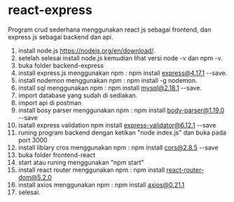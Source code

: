 # react-express
Program crud sederhana menggunakan react js sebagai frontend, dan express js sebagai backend dan api.

1. install node.js https://nodejs.org/en/download/.
2. setelah selesai install node.js kemudian lihat versi node -v dan npm -v.
3. buka folder backend-express
4. install express.js menggunakan npm : npm install express@4.17.1 --save.
5. install nodemon menggunakan npm : npm install -g nodemon.
6. install sql menggunakan npm : npm install mysql@2.18.1 --save.
7. import database yang sudah di sediakan.
8. import api di postman
9. install bosy parser menggunakan npm : npm install body-parser@1.19.0 --save
10. isatall express validation npm install express-validator@6.12.1 --save
11. runing program backend dengan ketikan "node index.js" dan buka pada port 3000
12. install liblary cros menggunakan npm : npm install cors@2.8.5 --save
13. buka folder frontend-react
14. start atau runing menggunakan "npm start"
15. install react router menggunakan npm : npm install react-router-dom@5.2.0
16. install axios menggunakan npm : npm install axios@0.21.1
17. selesai.
